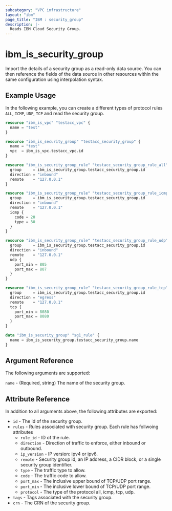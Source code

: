 ```yaml
---
subcategory: "VPC infrastructure"
layout: "ibm"
page_title: "IBM : security_group"
description: |-
  Reads IBM Cloud Security Group.
---
```


# ibm\_is_security_group

Import the details of a security group as a read-only data source. You can then reference the fields of the data source in other resources within the same configuration using interpolation syntax.


## Example Usage

In the following example, you can create a different types of protocol rules `ALL`, `ICMP`, `UDP`, `TCP` and read the security group.

```terraform
resource "ibm_is_vpc" "testacc_vpc" {
  name = "test"
}

resource "ibm_is_security_group" "testacc_security_group" {
  name = "test"
  vpc  = ibm_is_vpc.testacc_vpc.id
}

resource "ibm_is_security_group_rule" "testacc_security_group_rule_all" {
  group     = ibm_is_security_group.testacc_security_group.id
  direction = "inbound"
  remote    = "127.0.0.1"
}

resource "ibm_is_security_group_rule" "testacc_security_group_rule_icmp" {
  group     = ibm_is_security_group.testacc_security_group.id
  direction = "inbound"
  remote    = "127.0.0.1"
  icmp {
    code = 20
    type = 30
  }
}

resource "ibm_is_security_group_rule" "testacc_security_group_rule_udp" {
  group     = ibm_is_security_group.testacc_security_group.id
  direction = "inbound"
  remote    = "127.0.0.1"
  udp {
    port_min = 805
    port_max = 807
  }
}

resource "ibm_is_security_group_rule" "testacc_security_group_rule_tcp" {
  group     = ibm_is_security_group.testacc_security_group.id
  direction = "egress"
  remote    = "127.0.0.1"
  tcp {
    port_min = 8080
    port_max = 8080
  }
}

data "ibm_is_security_group" "sg1_rule" {
  name = ibm_is_security_group.testacc_security_group.name
}
```

## Argument Reference

The following arguments are supported:

`name` - (Required, string) The name of the security group.

## Attribute Reference

In addition to all arguments above, the following attributes are exported:

* `id` - The id of the security group. 
* `rules` - Rules associated with security group. Each rule has follwoing attributes
  * `rule_id` - ID of the rule.
  * `direction` - Direction of traffic to enforce, either inbound or outbound.
  * `ip_version` - IP version: ipv4 or ipv6.
  * `remote` - Security group id, an IP address, a CIDR block, or a single security group identifier.
  * `type` - The traffic type to allow.
  * `code` - The traffic code to allow.
  * `port_max` - The inclusive upper bound of TCP/UDP port range.
  * `port_min` - The inclusive lower bound of TCP/UDP port range.
  * `protocol` - The type of the protocol all, icmp, tcp, udp.
* `tags` - Tags associated with the security group.
* `crn` - The CRN of the security group.
  



